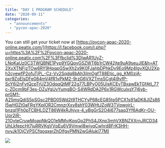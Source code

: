 ```yaml
---
title: "DAY 1 PROGRAM SCHEDULE"
date: "2020-09-11"
categories: 
  - "announcements"
  - "pycon-apac-2020"
---
```


You can still get your ticket now at [https://pycon-apac-2020-online.peatix.com/](https://l.facebook.com/l.php?u=https%3A%2F%2Fpycon-apac-2020-online.peatix.com%2F%3Ffbclid%3DIwAR1UyZ-LNoKaUz0C3TWQBNE1Pyp9YGQqyGSZWT6b1rCW42jte9uA9seuJIE&h=AT2XvXTNFjzTOw6RY9HpqpGSwXh2x9K0FJahbDPhkDv9Eo9Mz4IgvXQU2Xph2cyewfP2ofuTjPi_-Cz-Vv2Sqdq8bAh3jlmOgfT88Etjc_gg_KM0zjA-pxr9ZoElsDFe084mV4fR1vPkM2-9rzG6VXZTms5Cgt4i9vfP-ScY6i2nFvtQcpTrUZ3OdqqQtMF22g77LBPyO05UisKCEvTBxawEkTGfAtI_77c-ZDcm9bF3es-DZuYgUvYumgBO-S4WRdDA2P6x1RGWculxsY7j6yb-prGM1-A25msQdiS5pSGsc2PBD05Wd2t9THCYyP68cEG85tp5PCX1s91aDK8JIZs86l5wH0Zt0aFRgYKplOR2CmnzrXxv8shY03WHtJZoW3TVpwojrL-bnzql1Fh0pTCBHLDZT86W4kRJhjvx-4_yBgGrS2O4i677saq3Yf6AdKr-OU-Uor2iR-21OyteCruwMoapNkQO1eMMvjKpsGp2PhS4JXnp3mhVXBNZXXrnJRCD34UhLkfepcHt7juRRVKgVVpEu6V9Vmwl8wiyqCwhrd8FrK3HH-nvyJk1OjCVPSCfqoqxerZhDlfgvPMN2wGAIukl77M)

![](https://pyconmy.wordpress.com/1b7efac0-98c2-47d7-b60a-1260b0e3bfb9)
